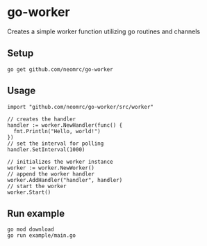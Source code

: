 # go-worker

Creates a simple worker function utilizing go routines and channels

## Setup
```
go get github.com/neomrc/go-worker
```

## Usage

```
import "github.com/neomrc/go-worker/src/worker"

// creates the handler
handler := worker.NewHandler(func() {
  fmt.Println("Hello, world!")
})
// set the interval for polling
handler.SetInterval(1000)

// initializes the worker instance
worker := worker.NewWorker()
// append the worker handler
worker.AddHandler("handler", handler)
// start the worker
worker.Start()
```

## Run example
```
go mod download
go run example/main.go
```
